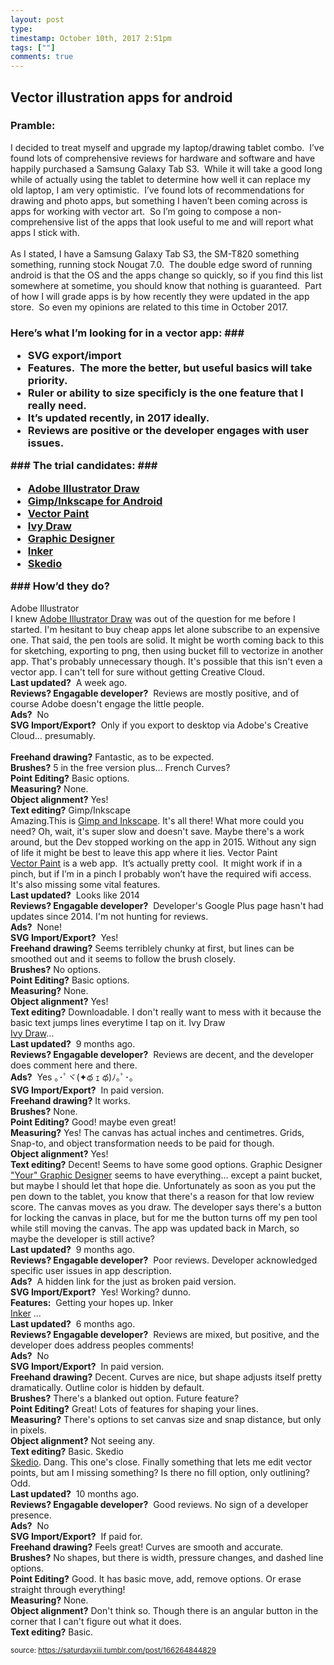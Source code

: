 ```yaml
---
layout: post
type: 
timestamp: October 10th, 2017 2:51pm
tags: [""]
comments: true
---
```

## Vector illustration apps for android ##
### Pramble: ###
I decided to treat myself and upgrade my laptop/drawing tablet combo.  I’ve found lots of comprehensive reviews for hardware and software and have happily purchased a Samsung Galaxy Tab S3.  While it will take a good long while of actually using the tablet to determine how well it can replace my old laptop, I am very optimistic.  I’ve found lots of recommendations for drawing and photo apps, but something I haven’t been coming across is apps for working with vector art.  So I’m going to compose a non-comprehensive list of the apps that look useful to me and will report what apps I stick with.<br/><br/>As I stated, I have a Samsung Galaxy Tab S3, the SM-T820 something something, running stock Nougat 7.0.  The double edge sword of running android is that the OS and the apps change so quickly, so if you find this list somewhere at sometime, you should know that nothing is guaranteed.  Part of how I will grade apps is by how recently they were updated in the app store.  So even my opinions are related to this time in October 2017.  
### Here’s what I’m looking for in a vector app: ###<ul><li>SVG export/import</li><li>Features.  The more the better, but useful basics will take priority.<br/></li><li>Ruler or ability to size specificly is the one feature that I really need.</li><li>It’s updated recently, in 2017 ideally.<br/></li><li>Reviews are positive or the developer engages with user issues.<br/></li></ul>### The trial candidates: ###<ul><li><a href="#adobeillustrator" target="_blank">Adobe Illustrator Draw</a></li><li><a href="#gimpinkscape" target="_blank">Gimp/Inkscape for Android</a></li><li><a href="#vectorpaint" target="_blank">Vector Paint</a></li><li><a href="#ivydraw" target="_blank">Ivy Draw</a><br/></li><li><a href="#graphicdesigner" target="_blank">Graphic Designer</a><br/></li><li><a href="#inker" target="_blank">Inker</a><br/></li><li><a href="#skedio" target="_blank">Skedio</a><br/></li></ul>### How’d they do? ###
<a name="adobeillustrator" id="adobeillustrator">Adobe Illustrator</a><br/>I knew <a href="https://play.google.com/store/apps/details?id=com.adobe.creativeapps.draw" target="_blank">Adobe Illustrator Draw</a> was out of the question for me before I started.  I'm hesitant to buy cheap apps let alone subscribe to an expensive one.  That said, the pen tools are solid.  It might be worth coming back to this for sketching, exporting to png, then using bucket fill to vectorize in another app.  That's probably unnecessary though.  It's possible that this isn't even a vector app.  I can't tell for sure without getting Creative Cloud.<br/><b>Last updated?</b>  A week ago.<br/><b>Reviews? Engagable developer?</b>  Reviews are mostly positive, and of course Adobe doesn't engage the little people.<br/><b>Ads?</b>  No<br/><b>SVG Import/Export?</b>  Only if you export to desktop via Adobe's Creative Cloud&hellip; presumably.<br/><br/><b>Freehand drawing?</b> Fantastic, as to be expected.<br/><b>Brushes?</b> 5 in the free version plus&hellip; French Curves?<br/><b>Point Editing?</b> Basic options.<br/><b>Measuring?</b> None.<br/><b>Object alignment?</b> Yes!<br/><b>Text editing?</b> 
<a name="gimpinkscape" id="gimpinkscape">Gimp/Inkscape</a><br/>Amazing.This is <a href="https://play.google.com/store/apps/details?id=org.gimp.inkscape" target="_blank">Gimp and Inkscape</a>.  It's all there!  What more could you need?  Oh, wait, it's super slow and doesn't save.  Maybe there's a work around, but the Dev stopped working on the app in 2015.  Without any sign of life it might be best to leave this app where it lies.
<a name="vectorpaint" id="vectorpaint">Vector Paint</a><br/><a href="http://vectorpaint.yaks.co.nz" target="_blank">Vector Paint</a> is a web app.  It’s actually pretty cool.  It might work if in a pinch, but if I’m in a pinch I probably won’t have the required wifi access. It's also missing some vital features.<br/><b>Last updated?</b>  Looks like 2014<br/><b>Reviews? Engagable developer?</b>  Developer's Google Plus page hasn't had updates since 2014.  I'm not hunting for reviews.<br/><b>Ads?</b>  None!<br/><b>SVG Import/Export?</b>  Yes!<br/><b>Freehand drawing?</b> Seems terriblely chunky at first, but lines can be smoothed out and it seems to follow the brush closely.<br/><b>Brushes?</b> No options.<br/><b>Point Editing?</b> Basic options.<br/><b>Measuring?</b> None.<br/><b>Object alignment?</b> Yes!<br/><b>Text editing?</b> Downloadable.  I don't really want to mess with it because the basic text jumps lines everytime I tap on it.
<a name="ivydraw" id="ivydraw">Ivy Draw</a><br/><a href="https://play.google.com/store/apps/details?id=com.shoebillsoftware.vectordraw" target="_blank">Ivy Draw</a>&hellip;<br/><b>Last updated?</b>  9 months ago.<br/><b>Reviews? Engagable developer?</b>  Reviews are decent, and the developer does comment here and there.<br/><b>Ads?</b>  Yes ｡･ﾟヾ(✦థ ｪ థ)ﾉ｡ﾟ･｡<br/><b>SVG Import/Export?</b>  In paid version.<br/><b>Freehand drawing?</b> It works.<br/><b>Brushes?</b> None.<br/><b>Point Editing?</b> Good!  maybe even great!<br/><b>Measuring?</b> Yes!  The canvas has actual inches and centimetres. Grids, Snap-to, and object transformation needs to be paid for though.<br/><b>Object alignment?</b> Yes!<br/><b>Text editing?</b> Decent!  Seems to have some good options.
<a name="graphicdesigner" id="graphicdesigner">Graphic Designer</a><br/><a href="https://play.google.com/store/apps/details?id=com.ulm.designer" target="_blank">"Your" Graphic Designer</a> seems to have everything&hellip; except a paint bucket, but maybe I should let that hope die.  Unfortunately as soon as you put the pen down to the tablet, you know that there's a reason for that low review score.  The canvas moves as you draw.  The developer says there's a button for locking the canvas in place, but for me the button turns off my pen tool while still moving the canvas.  The app was updated back in March, so maybe the developer is still active?<br/><b>Last updated?</b>  9 months ago.<br/><b>Reviews? Engagable developer?</b>  Poor reviews.  Developer acknowledged specific user issues in app description.<br/><b>Ads?</b>  A hidden link for the just as broken paid version.<br/><b>SVG Import/Export?</b>  Yes! Working? dunno.<br/><b>Features:</b>  Getting your hopes up.<a></a>
<a name="inker" id="inker">Inker</a><br/><a href="https://play.google.com/store/apps/details?id=co.inker" target="_blank">Inker</a> &hellip;<br/><b>Last updated?</b>  6 months ago.<br/><b>Reviews? Engagable developer?</b>  Reviews are mixed, but positive, and the developer does address peoples comments!<br/><b>Ads?</b>  No<br/><b>SVG Import/Export?</b>  In paid version.<br/><b>Freehand drawing?</b> Decent. Curves are nice, but shape adjusts itself pretty dramatically. Outline color is hidden by default.<br/><b>Brushes?</b> There's a blanked out option. Future feature?<br/><b>Point Editing?</b> Great!  Lots of features for shaping your lines.<br/><b>Measuring?</b> There's options to set canvas size and snap distance, but only in pixels.<br/><b>Object alignment?</b> Not seeing any.<br/><b>Text editing?</b> Basic.
<a name="skedio" id="skedio">Skedio</a><br/><a href="https://play.google.com/store/apps/details?id=com.shturmsoft.skedio&amp;hl=en" target="_blank">Skedio</a>.  Dang.  This one's close.  Finally something that lets me edit vector points, but am I missing something?  Is there no fill option, only outlining?  Odd.<br/><b>Last updated?</b>  10 months ago.<br/><b>Reviews? Engagable developer?</b>  Good reviews.  No sign of a developer presence.<br/><b>Ads?</b>  No<br/><b>SVG Import/Export?</b>  If paid for.<br/><b>Freehand drawing?</b> Feels great! Curves are smooth and accurate.<br/><b>Brushes?</b> No shapes, but there is width, pressure changes, and dashed line options.<br/><b>Point Editing?</b> Good. It has basic move, add, remove options. Or erase straight through everything!<br/><b>Measuring?</b> None.<br/><b>Object alignment?</b> Don't think so.  Though there is an angular button in the corner that I can't figure out what it does. <br/><b>Text editing?</b> Basic.
  
<small>source: https://saturdayxiii.tumblr.com/post/166264844829</small>
